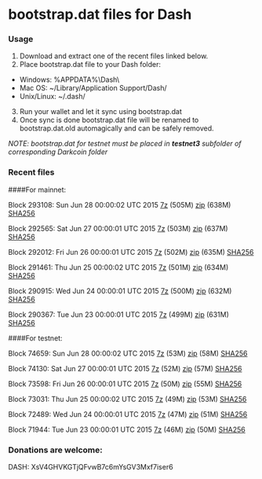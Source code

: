 # bootstrap.dat files for Dash

### Usage

1. Download and extract one of the recent files linked below.
2. Place bootstrap.dat file to your Dash folder:
 - Windows: %APPDATA%\Dash\
 - Mac OS: ~/Library/Application Support/Dash/
 - Unix/Linux: ~/.dash/
3. Run your wallet and let it sync using bootstrap.dat
4. Once sync is done bootstrap.dat file will be renamed to bootstrap.dat.old automagically and can be safely removed.

_NOTE: bootstrap.dat for testnet must be placed in **testnet3** subfolder of corresponding Darkcoin folder_

### Recent files

####For mainnet:

Block 293108: Sun Jun 28 00:00:02 UTC 2015 [7z](https://transfer.sh/TFQP8/bootstrap.dat.20150628.7z) (505M) [zip](https://transfer.sh/zAzI3/bootstrap.dat.20150628.zip) (638M) [SHA256](https://transfer.sh/EJmeB/sha256.txt)

Block 292565: Sat Jun 27 00:00:01 UTC 2015 [7z](https://transfer.sh/xF3f0/bootstrap.dat.20150627.7z) (503M) [zip](https://transfer.sh/UDyIr/bootstrap.dat.20150627.zip) (637M) [SHA256](https://transfer.sh/5YjEZ/sha256.txt)

Block 292012: Fri Jun 26 00:00:01 UTC 2015 [7z](https://transfer.sh/NlazV/bootstrap.dat.20150626.7z) (502M) [zip](https://transfer.sh/1gSjj/bootstrap.dat.20150626.zip) (635M) [SHA256](https://transfer.sh/B3mJ8/sha256.txt)

Block 291461: Thu Jun 25 00:00:02 UTC 2015 [7z](https://transfer.sh/j9enK/bootstrap.dat.20150625.7z) (501M) [zip](https://transfer.sh/cSdu9/bootstrap.dat.20150625.zip) (634M) [SHA256](https://transfer.sh/11rDQZ/sha256.txt)

Block 290915: Wed Jun 24 00:00:01 UTC 2015 [7z](https://transfer.sh/FZTbu/bootstrap.dat.20150624.7z) (500M) [zip](https://transfer.sh/QzNGy/bootstrap.dat.20150624.zip) (632M) [SHA256](https://transfer.sh/1dG8lk/sha256.txt)

Block 290367: Tue Jun 23 00:00:01 UTC 2015 [7z](https://transfer.sh/iKBuz/bootstrap.dat.20150623.7z) (499M) [zip](https://transfer.sh/34eVH/bootstrap.dat.20150623.zip) (631M) [SHA256](https://transfer.sh/Uc7Is/sha256.txt)

####For testnet:

Block 74659: Sun Jun 28 00:00:02 UTC 2015 [7z](https://transfer.sh/103axG/bootstrap.dat.20150628.7z) (53M) [zip](https://transfer.sh/19wCvX/bootstrap.dat.20150628.zip) (58M) [SHA256](https://transfer.sh/12rkva/sha256.txt)

Block 74130: Sat Jun 27 00:00:01 UTC 2015 [7z](https://transfer.sh/HjBZw/bootstrap.dat.20150627.7z) (52M) [zip](https://transfer.sh/Okojo/bootstrap.dat.20150627.zip) (57M) [SHA256](https://transfer.sh/VLgHS/sha256.txt)

Block 73598: Fri Jun 26 00:00:01 UTC 2015 [7z](https://transfer.sh/kYjiy/bootstrap.dat.20150626.7z) (50M) [zip](https://transfer.sh/qnifa/bootstrap.dat.20150626.zip) (55M) [SHA256](https://transfer.sh/ifh6l/sha256.txt)

Block 73031: Thu Jun 25 00:00:02 UTC 2015 [7z](https://transfer.sh/5y8Te/bootstrap.dat.20150625.7z) (49M) [zip](https://transfer.sh/hGaQM/bootstrap.dat.20150625.zip) (53M) [SHA256](https://transfer.sh/b86LJ/sha256.txt)

Block 72489: Wed Jun 24 00:00:01 UTC 2015 [7z](https://transfer.sh/XfhgM/bootstrap.dat.20150624.7z) (47M) [zip](https://transfer.sh/14ExRH/bootstrap.dat.20150624.zip) (51M) [SHA256](https://transfer.sh/jADSN/sha256.txt)

Block 71944: Tue Jun 23 00:00:01 UTC 2015 [7z](https://transfer.sh/kHGDL/bootstrap.dat.20150623.7z) (46M) [zip](https://transfer.sh/TOYFG/bootstrap.dat.20150623.zip) (50M) [SHA256](https://transfer.sh/fmU4R/sha256.txt)

### Donations are welcome:

DASH: XsV4GHVKGTjQFvwB7c6mYsGV3Mxf7iser6
